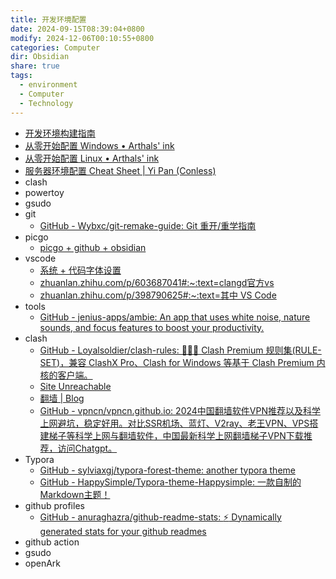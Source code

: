 ```yaml
---
title: 开发环境配置
date: 2024-09-15T08:39:04+0800
modify: 2024-12-06T00:10:55+0800
categories: Computer
dir: Obsidian
share: true
tags:
  - environment
  - Computer
  - Technology
---
```


- [开发环境构建指南](https://wangloo.github.io/posts/tools/dev_env/) 
- [从零开始配置 Windows • Arthals' ink](https://arthals.ink/blog/initialize-windows) 
- [从零开始配置 Linux • Arthals' ink](https://arthals.ink/blog/initialize-linux) 
- [服务器环境配置 Cheat Sheet | Yi Pan (Conless)](https://conless.dev/blog/2024/server-cheatsheet/) 
- clash 
- powertoy 
- gsudo 
- git 
	- [GitHub - Wybxc/git-remake-guide: Git 重开/重学指南](https://github.com/Wybxc/git-remake-guide) 
- picgo 
	- [picgo + github + obsidian](https://blog.csdn.net/m0_73255659/article/details/138232206) 
- vscode
	- [系统 + 代码字体设置](https://blog.csdn.net/m0_46491549/article/details/134024757)
	- [zhuanlan.zhihu.com/p/603687041#:\~:text=clangd官方vs](https://zhuanlan.zhihu.com/p/603687041#:~:text=clangd%E5%AE%98%E6%96%B9vs)
	- [zhuanlan.zhihu.com/p/398790625#:\~:text=其中 VS Code](https://zhuanlan.zhihu.com/p/398790625#:~:text=%E5%85%B6%E4%B8%AD%20VS%20Code)
- tools
	- [GitHub - jenius-apps/ambie: An app that uses white noise, nature sounds, and focus features to boost your productivity.](https://github.com/jenius-apps/ambie) 
- clash 
	- [GitHub - Loyalsoldier/clash-rules: 🦄️🎃👻 Clash Premium 规则集(RULE-SET)，兼容 ClashX Pro、Clash for Windows 等基于 Clash Premium 内核的客户端。](https://github.com/Loyalsoldier/clash-rules) 
	- [Site Unreachable](https://docs.gtk.pw/) 
	- [翻墙 | Blog](https://www.zizheng.life/article/bcea86ad-c006-462c-b56e-8cf84d14e4ba)
	- [GitHub - vpncn/vpncn.github.io: 2024中国翻墙软件VPN推荐以及科学上网避坑，稳定好用。对比SSR机场、蓝灯、V2ray、老王VPN、VPS搭建梯子等科学上网与翻墙软件，中国最新科学上网翻墙梯子VPN下载推荐，访问Chatgpt。](https://github.com/vpncn/vpncn.github.io) 
- Typora 
	- [GitHub - sylviaxgj/typora-forest-theme: another typora theme](https://github.com/sylviaxgj/typora-forest-theme)
	- [GitHub - HappySimple/Typora-theme-Happysimple: 一款自制的Markdown主题！](https://github.com/HappySimple/Typora-theme-Happysimple)
- github profiles 
	- [GitHub - anuraghazra/github-readme-stats: :zap: Dynamically generated stats for your github readmes](https://github.com/anuraghazra/github-readme-stats) 
- github action 
- gsudo
- openArk